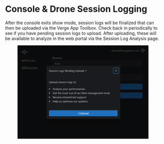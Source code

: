 # Console & Drone Session Logging

After the console exits show mode, session logs will be finalized that can then be uploaded via the Verge App Toolbox. Check back in periodically to see if you have pending session logs to upload. After uploading, these will be available to analyze in the web portal via the Session Log Analysis page.

<figure><img src="../../.gitbook/assets/image (3) (1) (1).png" alt=""><figcaption></figcaption></figure>
